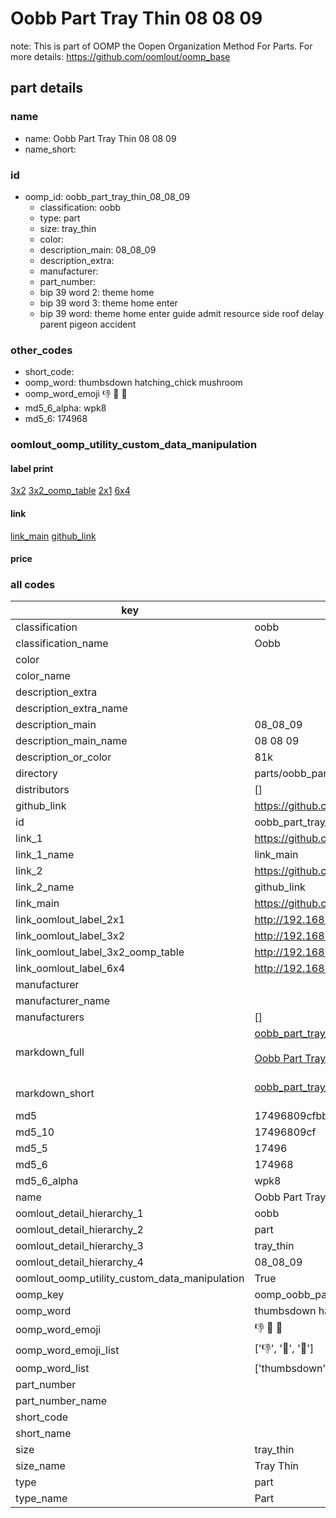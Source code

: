 # Oobb Part Tray Thin 08 08 09  

note: This is part of OOMP the Oopen Organization Method For Parts. For more details: https://github.com/oomlout/oomp_base

##  part details





### name
* name: Oobb Part Tray Thin 08 08 09
* name_short: 
### id
* oomp_id: oobb_part_tray_thin_08_08_09
  * classification: oobb
  * type: part
  * size: tray_thin
  * color: 
  * description_main: 08_08_09
  * description_extra: 
  * manufacturer: 
  * part_number: 
  * bip 39 word 2: theme home
  * bip 39 word 3: theme home enter
  * bip 39 word: theme home enter guide admit resource side roof delay parent pigeon accident

### other_codes
* short_code: 
* oomp_word: thumbsdown hatching_chick mushroom
* oomp_word_emoji :thumbsdown: :hatching_chick: :mushroom:
* md5_6_alpha: wpk8
* md5_6: 174968






### oomlout_oomp_utility_custom_data_manipulation
#### label print
[3x2](http://192.168.1.245:1112/?label=oomp%20wpk8)
[3x2_oomp_table](http://192.168.1.107:1112/?label=oomp%20wpk8)
[2x1](http://192.168.1.242:1112/?label=oomp%20wpk8)
[6x4](http://192.168.1.55:1112/?label=oomp%20wpk8)    

#### link

[link_main](https://github.com/oomlout/oomlout_oomp_current_version_messy/tree/main/parts/oobb_part_tray_thin_08_08_09) [github_link](https://github.com/oomlout/oomlout_oomp_part_src/tree/main/parts/oobb_part_tray_thin_08_08_09)                             

#### price







### all codes 
| key | value |  
| --- | --- |  
| classification | oobb |  
| classification_name | Oobb |  
| color |  |  
| color_name |  |  
| description_extra |  |  
| description_extra_name |  |  
| description_main | 08_08_09 |  
| description_main_name | 08 08 09 |  
| description_or_color | 81k |  
| directory | parts/oobb_part_tray_thin_08_08_09 |  
| distributors | [] |  
| github_link | https://github.com/oomlout/oomlout_oomp_part_src/tree/main/parts/oobb_part_tray_thin_08_08_09 |  
| id | oobb_part_tray_thin_08_08_09 |  
| link_1 | https://github.com/oomlout/oomlout_oomp_current_version_messy/tree/main/parts/oobb_part_tray_thin_08_08_09 |  
| link_1_name | link_main |  
| link_2 | https://github.com/oomlout/oomlout_oomp_part_src/tree/main/parts/oobb_part_tray_thin_08_08_09 |  
| link_2_name | github_link |  
| link_main | https://github.com/oomlout/oomlout_oomp_current_version_messy/tree/main/parts/oobb_part_tray_thin_08_08_09 |  
| link_oomlout_label_2x1 | http://192.168.1.242:1112/?label=oomp%20wpk8 |  
| link_oomlout_label_3x2 | http://192.168.1.245:1112/?label=oomp%20wpk8 |  
| link_oomlout_label_3x2_oomp_table | http://192.168.1.107:1112/?label=oomp%20wpk8 |  
| link_oomlout_label_6x4 | http://192.168.1.55:1112/?label=oomp%20wpk8 |  
| manufacturer |  |  
| manufacturer_name |  |  
| manufacturers | [] |  
| markdown_full | [oobb_part_tray_thin_08_08_09](https://github.com/oomlout/oomlout_oomp_current_version_messy/tree/main/parts/oobb_part_tray_thin_08_08_09)<br>[](https://github.com/oomlout/oomlout_oomp_current_version_messy/tree/main/parts/oobb_part_tray_thin_08_08_09)<br>[Oobb Part Tray Thin 08 08 09](https://github.com/oomlout/oomlout_oomp_current_version_messy/tree/main/parts/oobb_part_tray_thin_08_08_09)<br><br> |  
| markdown_short | [oobb_part_tray_thin_08_08_09](https://github.com/oomlout/oomlout_oomp_current_version_messy/tree/main/parts/oobb_part_tray_thin_08_08_09)<br><br> |  
| md5 | 17496809cfbbb8fede01d67896db4700 |  
| md5_10 | 17496809cf |  
| md5_5 | 17496 |  
| md5_6 | 174968 |  
| md5_6_alpha | wpk8 |  
| name | Oobb Part Tray Thin 08 08 09 |  
| oomlout_detail_hierarchy_1 | oobb |  
| oomlout_detail_hierarchy_2 | part |  
| oomlout_detail_hierarchy_3 | tray_thin |  
| oomlout_detail_hierarchy_4 | 08_08_09 |  
| oomlout_oomp_utility_custom_data_manipulation | True |  
| oomp_key | oomp_oobb_part_tray_thin_08_08_09 |  
| oomp_word | thumbsdown hatching_chick mushroom |  
| oomp_word_emoji | :thumbsdown: :hatching_chick: :mushroom: |  
| oomp_word_emoji_list | [':thumbsdown:', ':hatching_chick:', ':mushroom:'] |  
| oomp_word_list | ['thumbsdown', 'hatching_chick', 'mushroom'] |  
| part_number |  |  
| part_number_name |  |  
| short_code |  |  
| short_name |  |  
| size | tray_thin |  
| size_name | Tray Thin |  
| type | part |  
| type_name | Part |  
